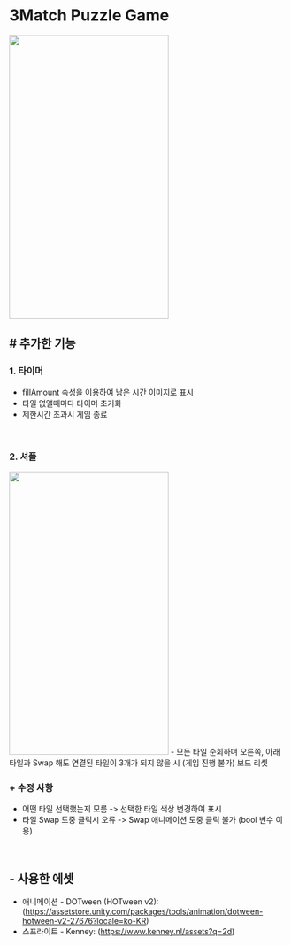 # 3Match Puzzle Game
<img src="https://user-images.githubusercontent.com/86781939/198043915-92d8ddb4-c2ea-447f-83ca-2dfba51474f8.gif"  width="288" height="512" >
<br>

## # 추가한 기능

### **1. 타이머**
  - fillAmount 속성을 이용하여 남은 시간 이미지로 표시
  - 타일 없앨때마다 타이머 초기화
  - 제한시간 초과시 게임 종료
<br>

### **2. 셔플**
<img src="https://user-images.githubusercontent.com/86781939/198043952-df8af5d6-5ccf-4d2e-bcd7-f8bdd721d5e6.gif"  width="288" height="512" >
  - 모든 타일 순회하며 오른쪽, 아래 타일과 Swap 해도 연결된 타일이 3개가 되지 않을 시 (게임 진행 불가) 보드 리셋
<br>

### **+ 수정 사항**
 - 어떤 타일 선택했는지 모름 -> 선택한 타일 색상 변경하여 표시
 - 타일 Swap 도중 클릭시 오류 -> Swap 애니메이션 도중 클릭 불가 (bool 변수 이용)
<br>

## - 사용한 에셋
  - 애니메이션 - DOTween (HOTween v2): (https://assetstore.unity.com/packages/tools/animation/dotween-hotween-v2-27676?locale=ko-KR)
  - 스프라이트 - Kenney: (https://www.kenney.nl/assets?q=2d)
